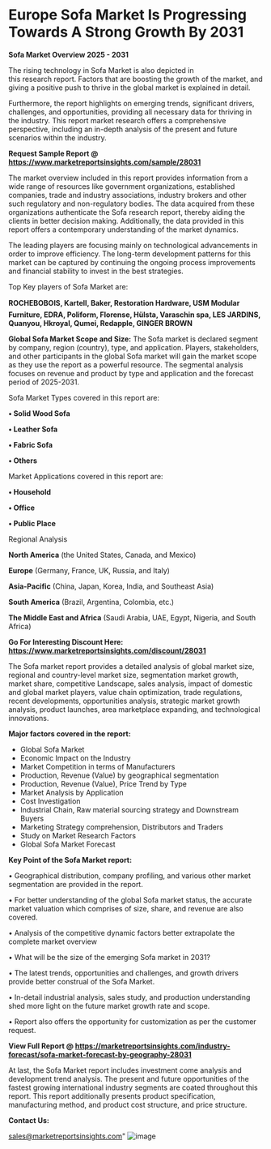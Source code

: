 # Europe Sofa Market Is Progressing Towards A Strong Growth By 2031

<Strong> Sofa Market Overview 2025 - 2031</strong>

The rising technology in Sofa Market is also depicted in this research report. Factors that are boosting the growth of the market, and giving a positive push to thrive in the global market is explained in detail.

Furthermore, the report highlights on emerging trends, significant drivers, challenges, and opportunities, providing all necessary data for thriving in the industry. This report market research offers a comprehensive perspective, including an in-depth analysis of the present and future scenarios within the industry.

<strong>Request Sample Report @ <a href=https://www.marketreportsinsights.com/sample/28031>https://www.marketreportsinsights.com/sample/28031</a></strong>

The market overview included in this report provides information from a wide range of resources like government organizations, established companies, trade and industry associations, industry brokers and other such regulatory and non-regulatory bodies. The data acquired from these organizations authenticate the Sofa research report, thereby aiding the clients in better decision making. Additionally, the data provided in this report offers a contemporary understanding of the market dynamics.

The leading players are focusing mainly on technological advancements in order to improve efficiency. The long-term development patterns for this market can be captured by continuing the ongoing process improvements and financial stability to invest in the best strategies.

Top Key players of Sofa Market are:

<strong>ROCHEBOBOIS, Kartell, Baker, Restoration Hardware, USM Modular Furniture, EDRA, Poliform, Florense, Hülsta, Varaschin spa, LES JARDINS, Quanyou, Hkroyal, Qumei, Redapple, GINGER BROWN</strong>

<strong><b>Global Sofa Market Scope and Size:</b></strong>
The Sofa market is declared segment by company, region (country), type, and application. Players, stakeholders, and other participants in the global Sofa market will gain the market scope as they use the report as a powerful resource. The segmental analysis focuses on revenue and product by type and application and the forecast period of 2025-2031.

Sofa Market Types covered in this report are:

<strong>• Solid Wood Sofa

• Leather Sofa

• Fabric Sofa

• Others</strong>

Market Applications covered in this report are:

<strong>• Household

• Office

• Public Place</strong> 

Regional Analysis

<strong>North America</strong> (the United States, Canada, and Mexico)

<strong>Europe</strong> (Germany, France, UK, Russia, and Italy)

<strong>Asia-Pacific</strong> (China, Japan, Korea, India, and Southeast Asia)

<strong>South America</strong> (Brazil, Argentina, Colombia, etc.)

<strong>The Middle East and Africa</strong> (Saudi Arabia, UAE, Egypt, Nigeria, and South Africa)

<strong>Go For Interesting Discount Here: <a href=https://www.marketreportsinsights.com/discount/28031>https://www.marketreportsinsights.com/discount/28031</a></strong>

The Sofa market report provides a detailed analysis of global market size, regional and country-level market size, segmentation market growth, market share, competitive Landscape, sales analysis, impact of domestic and global market players, value chain optimization, trade regulations, recent developments, opportunities analysis, strategic market growth analysis, product launches, area marketplace expanding, and technological innovations.

<strong><b>Major factors covered in the report:</b></strong>
<ul>
  <li>Global Sofa Market </li>
  <li>Economic Impact on the Industry</li>
  <li>Market Competition in terms of Manufacturers</li>
  <li>Production, Revenue (Value) by geographical segmentation</li>
  <li>Production, Revenue (Value), Price Trend by Type</li>
  <li>Market Analysis by Application</li>
  <li>Cost Investigation</li>
  <li>Industrial Chain, Raw material sourcing strategy and Downstream Buyers</li>
  <li>Marketing Strategy comprehension, Distributors and Traders</li>
  <li>Study on Market Research Factors</li>
  <li>Global Sofa Market Forecast</li>
</ul>

<strong><b>Key Point of the Sofa Market report:</b></strong>

• Geographical distribution, company profiling, and various other market segmentation are provided in the report.

• For better understanding of the global Sofa market status, the accurate market valuation which comprises of size, share, and revenue are also covered.

• Analysis of the competitive dynamic factors better extrapolate the complete market overview

• What will be the size of the emerging Sofa market in 2031?

• The latest trends, opportunities and challenges, and growth drivers provide better construal of the Sofa Market.

• In-detail industrial analysis, sales study, and production understanding shed more light on the future market growth rate and scope.

• Report also offers the opportunity for customization as per the customer request.

<strong><b>View Full Report @ <a href=https://marketreportsinsights.com/industry-forecast/sofa-market-forecast-by-geography-28031>https://marketreportsinsights.com/industry-forecast/sofa-market-forecast-by-geography-28031</a></b></strong>


At last, the Sofa Market report includes investment come analysis and development trend analysis. The present and future opportunities of the fastest growing international industry segments are coated throughout this report. This report additionally presents product specification, manufacturing method, and product cost structure, and price structure.

<strong>Contact Us:</strong>

sales@marketreportsinsights.com"
![image](https://github.com/user-attachments/assets/5a42c2d8-dc5b-4b14-9020-0e2e77b48ec4)
